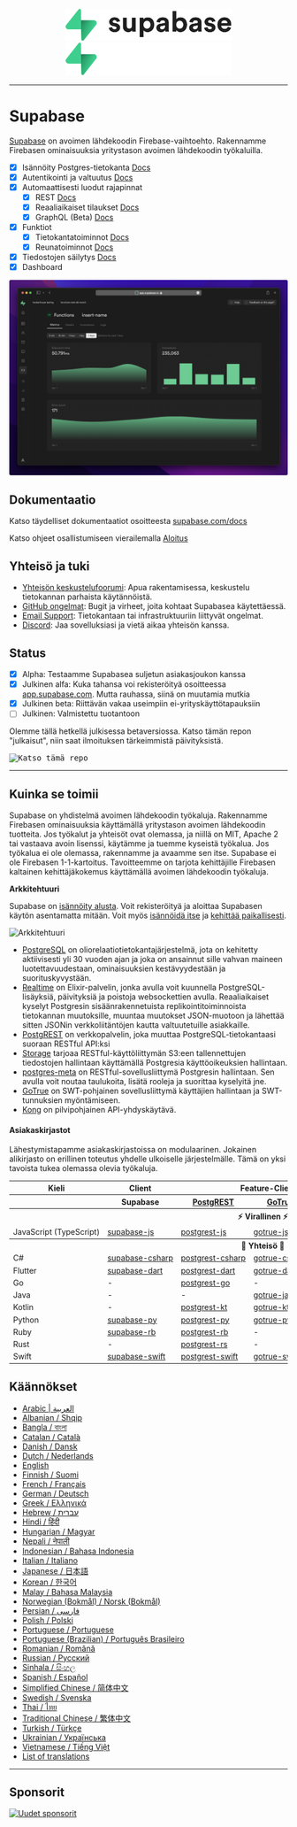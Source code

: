 <p align="center">
<img width="300" src="https://raw.githubusercontent.com/supabase/supabase/master/packages/common/assets/images/supabase-logo-wordmark--light.svg#gh-light-mode-only">
<img width="300" src="https://raw.githubusercontent.com/supabase/supabase/master/packages/common/assets/images/supabase-logo-wordmark--dark.svg#gh-dark-mode-only">
</p>

---

# Supabase

[Supabase](https://supabase.com) on avoimen lähdekoodin Firebase-vaihtoehto. Rakennamme Firebasen ominaisuuksia yritystason avoimen lähdekoodin työkaluilla.

- [x] Isännöity Postgres-tietokanta [Docs](https://supabase.com/docs/guides/database)
- [x] Autentikointi ja valtuutus [Docs](https://supabase.com/docs/guides/auth)
- [x] Automaattisesti luodut rajapinnat
  - [x] REST [Docs](https://supabase.com/docs/guides/api#rest-api)
  - [x] Reaaliaikaiset tilaukset [Docs](https://supabase.com/docs/guides/api#realtime-api)
  - [x] GraphQL (Beta) [Docs](https://supabase.com/docs/guides/api#graphql-api)
- [x] Funktiot
  - [x] Tietokantatoiminnot [Docs](https://supabase.com/docs/guides/database/functions)
  - [x] Reunatoiminnot [Docs](https://supabase.com/docs/guides/functions)
- [x] Tiedostojen säilytys [Docs](https://supabase.com/docs/guides/storage)
- [x] Dashboard

![Supabase hallintapaneeli](https://raw.githubusercontent.com/supabase/supabase/master/apps/www/public/images/github/supabase-dashboard.png)

## Dokumentaatio

Katso täydelliset dokumentaatiot osoitteesta [supabase.com/docs](https://supabase.com/docs)

Katso ohjeet osallistumiseen vierailemalla [Aloitus](./DEVELOPERS.md)

## Yhteisö ja tuki

- [Yhteisön keskustelufoorumi](https://github.com/supabase/supabase/discussions): Apua rakentamisessa, keskustelu tietokannan parhaista käytännöistä.
- [GitHub ongelmat](https://github.com/supabase/supabase/issues): Bugit ja virheet, joita kohtaat Supabasea käytettäessä.
- [Email Support](https://supabase.com/docs/support#business-support): Tietokantaan tai infrastruktuuriin liittyvät ongelmat.
- [Discord](https://discord.supabase.com): Jaa sovelluksiasi ja vietä aikaa yhteisön kanssa.

## Status

- [x] Alpha: Testaamme Supabasea suljetun asiakasjoukon kanssa
- [x] Julkinen alfa: Kuka tahansa voi rekisteröityä osoitteessa [app.supabase.com](https://app.supabase.com). Mutta rauhassa, siinä on muutamia mutkia
- [x] Julkinen beta: Riittävän vakaa useimpiin ei-yrityskäyttötapauksiin
- [ ] Julkinen: Valmistettu tuotantoon

Olemme tällä hetkellä julkisessa betaversiossa. Katso tämän repon "julkaisut", niin saat ilmoituksen tärkeimmistä päivityksistä.

<kbd><img src="https://raw.githubusercontent.com/supabase/supabase/d5f7f413ab356dc1a92075cb3cee4e40a957d5b1/web/static/watch-repo.gif" alt="Katso tämä repo"/></kbd>

---

## Kuinka se toimii

Supabase on yhdistelmä avoimen lähdekoodin työkaluja. Rakennamme Firebasen ominaisuuksia käyttämällä yritystason avoimen lähdekoodin tuotteita. Jos työkalut ja yhteisöt ovat olemassa, ja niillä on MIT, Apache 2 tai vastaava avoin lisenssi, käytämme ja tuemme kyseistä työkalua. Jos työkalua ei ole olemassa, rakennamme ja avaamme sen itse. Supabase ei ole Firebasen 1-1-kartoitus. Tavoitteemme on tarjota kehittäjille Firebasen kaltainen kehittäjäkokemus käyttämällä avoimen lähdekoodin työkaluja.

**Arkkitehtuuri**

Supabase on [isännöity alusta](https://app.supabase.com). Voit rekisteröityä ja aloittaa Supabasen käytön asentamatta mitään.
Voit myös [isännöidä itse](https://supabase.com/docs/guides/hosting/overview) ja [kehittää paikallisesti](https://supabase.com/docs/guides/local-development).

![Arkkitehtuuri](https://user-images.githubusercontent.com/70828596/187547862-ffa9d058-0c3a-4851-a3e7-92ccfca4b596.png)

- [PostgreSQL](https://www.postgresql.org/) on oliorelaatiotietokantajärjestelmä, jota on kehitetty aktiivisesti yli 30 vuoden ajan ja joka on ansainnut sille vahvan maineen luotettavuudestaan, ominaisuuksien kestävyydestään ja suorituskyvystään.
- [Realtime](https://github.com/supabase/realtime) on Elixir-palvelin, jonka avulla voit kuunnella PostgreSQL-lisäyksiä, päivityksiä ja poistoja websockettien avulla. Reaaliaikaiset kyselyt Postgresin sisäänrakennetuista replikointitoiminnoista tietokannan muutoksille, muuntaa muutokset JSON-muotoon ja lähettää sitten JSONin verkkoliitäntöjen kautta valtuutetuille asiakkaille.
- [PostgREST](http://postgrest.org/) on verkkopalvelin, joka muuttaa PostgreSQL-tietokantaasi suoraan RESTful API:ksi
- [Storage](https://github.com/supabase/storage-api) tarjoaa RESTful-käyttöliittymän S3:een tallennettujen tiedostojen hallintaan käyttämällä Postgresia käyttöoikeuksien hallintaan.
- [postgres-meta](https://github.com/supabase/postgres-meta) on RESTful-sovellusliittymä Postgresin hallintaan. Sen avulla voit noutaa taulukoita, lisätä rooleja ja suorittaa kyselyitä jne.
- [GoTrue](https://github.com/netlify/gotrue) on SWT-pohjainen sovellusliittymä käyttäjien hallintaan ja SWT-tunnuksien myöntämiseen.
- [Kong](https://github.com/Kong/kong) on ​​pilvipohjainen API-yhdyskäytävä.

#### Asiakaskirjastot

Lähestymistapamme asiakaskirjastoissa on modulaarinen. Jokainen alikirjasto on erillinen toteutus yhdelle ulkoiselle järjestelmälle. Tämä on yksi tavoista tukea olemassa olevia työkaluja.

<table style="table-layout:fixed; white-space: nowrap;">
  <tr>
    <th>Kieli</th>
    <th>Client</th>
    <th colspan="5">Feature-Clients (yhdistettynä Supabase-asiakkaaseen)</th>
  </tr>
  <tr>
    <th></th>
    <th>Supabase</th>
    <th><a href="https://github.com/postgrest/postgrest" target="_blank" rel="noopener noreferrer">PostgREST</a></th>
    <th><a href="https://github.com/supabase/gotrue" target="_blank" rel="noopener noreferrer">GoTrue</a></th>
    <th><a href="https://github.com/supabase/realtime" target="_blank" rel="noopener noreferrer">Realtime</a></th>
    <th><a href="https://github.com/supabase/storage-api" target="_blank" rel="noopener noreferrer">Storage</a></th>
    <th>Functions</th>
  </tr>
  <!-- MALLI UUDELLE RIVILLE -->
  <!-- ALOITA NYT
  <tr>
    <td>lang</td>
    <td><a href="https://github.com/supabase-community/supabase-lang" target="_blank" rel="noopener noreferrer">supabase-lang</a></td>
    <td><a href="https://github.com/supabase-community/postgrest-lang" target="_blank" rel="noopener noreferrer">postgrest-lang</a></td>
    <td><a href="https://github.com/supabase-community/gotrue-lang" target="_blank" rel="noopener noreferrer">gotrue-lang</a></td>
    <td><a href="https://github.com/supabase-community/realtime-lang" target="_blank" rel="noopener noreferrer">realtime-lang</a></td>
    <td><a href="https://github.com/supabase-community/storage-lang" target="_blank" rel="noopener noreferrer">storage-lang</a></td>
  </tr>
  LOPETA RIVI -->
  <th colspan="7">⚡️ Virallinen ⚡️</th>
  <tr>
    <td>JavaScript (TypeScript)</td>
    <td><a href="https://github.com/supabase/supabase-js" target="_blank" rel="noopener noreferrer">supabase-js</a></td>
    <td><a href="https://github.com/supabase/postgrest-js" target="_blank" rel="noopener noreferrer">postgrest-js</a></td>
    <td><a href="https://github.com/supabase/gotrue-js" target="_blank" rel="noopener noreferrer">gotrue-js</a></td>
    <td><a href="https://github.com/supabase/realtime-js" target="_blank" rel="noopener noreferrer">realtime-js</a></td>
    <td><a href="https://github.com/supabase/storage-js" target="_blank" rel="noopener noreferrer">storage-js</a></td>
    <td><a href="https://github.com/supabase/functions-js" target="_blank" rel="noopener noreferrer">functions-js</a></td>
  </tr>
  <th colspan="7">💚 Yhteisö 💚</th>
  <tr>
    <td>C#</td>
    <td><a href="https://github.com/supabase-community/supabase-csharp" target="_blank" rel="noopener noreferrer">supabase-csharp</a></td>
    <td><a href="https://github.com/supabase-community/postgrest-csharp" target="_blank" rel="noopener noreferrer">postgrest-csharp</a></td>
    <td><a href="https://github.com/supabase-community/gotrue-csharp" target="_blank" rel="noopener noreferrer">gotrue-csharp</a></td>
    <td><a href="https://github.com/supabase-community/realtime-csharp" target="_blank" rel="noopener noreferrer">realtime-csharp</a></td>
    <td><a href="https://github.com/supabase-community/storage-csharp" target="_blank" rel="noopener noreferrer">storage-csharp</a></td>
    <td><a href="https://github.com/supabase-community/functions-csharp" target="_blank" rel="noopener noreferrer">functions-csharp</a></td>
  </tr>
  <tr>
    <td>Flutter</td>
    <td><a href="https://github.com/supabase/supabase-flutter" target="_blank" rel="noopener noreferrer">supabase-dart</a></td>
    <td><a href="https://github.com/supabase/postgrest-dart" target="_blank" rel="noopener noreferrer">postgrest-dart</a></td>
    <td><a href="https://github.com/supabase/gotrue-dart" target="_blank" rel="noopener noreferrer">gotrue-dart</a></td>
    <td><a href="https://github.com/supabase/realtime-dart" target="_blank" rel="noopener noreferrer">realtime-dart</a></td>
    <td><a href="https://github.com/supabase/storage-dart" target="_blank" rel="noopener noreferrer">storage-dart</a></td>
    <td><a href="https://github.com/supabase-community/functions-dart" target="_blank" rel="noopener noreferrer">functions-dart</a></td>
  </tr>
  <tr>
    <td>Go</td>
    <td>-</td>
    <td><a href="https://github.com/supabase-community/postgrest-go" target="_blank" rel="noopener noreferrer">postgrest-go</a></td>
    <td>-</td>
    <td>-</td>
    <td><a href="https://github.com/supabase-community/storage-go" target="_blank" rel="noopener noreferrer">storage-go</a></td>
    <td>-</td>
  </tr>
  <tr>
    <td>Java</td>
    <td>-</td>
    <td>-</td>
    <td><a href="https://github.com/supabase-community/gotrue-java" target="_blank" rel="noopener noreferrer">gotrue-java</a></td>
    <td>-</td>
    <td>-</td>
    <td>-</td>
  </tr>
  <tr>
    <td>Kotlin</td>
    <td>-</td>
    <td><a href="https://github.com/supabase-community/postgrest-kt" target="_blank" rel="noopener noreferrer">postgrest-kt</a></td>
    <td><a href="https://github.com/supabase-community/gotrue-kt" target="_blank" rel="noopener noreferrer">gotrue-kt</a></td>
    <td>-</td>
    <td>-</td>
    <td>-</td>
  </tr>
  <tr>
    <td>Python</td>
    <td><a href="https://github.com/supabase-community/supabase-py" target="_blank" rel="noopener noreferrer">supabase-py</a></td>
    <td><a href="https://github.com/supabase-community/postgrest-py" target="_blank" rel="noopener noreferrer">postgrest-py</a></td>
    <td><a href="https://github.com/supabase-community/gotrue-py" target="_blank" rel="noopener noreferrer">gotrue-py</a></td>
    <td><a href="https://github.com/supabase-community/realtime-py" target="_blank" rel="noopener noreferrer">realtime-py</a></td>
    <td><a href="https://github.com/supabase-community/storage-py" target="_blank" rel="noopener noreferrer">storage-py</a></td>
    <td><a href="https://github.com/supabase-community/functions-py" target="_blank" rel="noopener noreferrer">functions-py</a></td>
  </tr>
  <tr>
    <td>Ruby</td>
    <td><a href="https://github.com/supabase-community/supabase-rb" target="_blank" rel="noopener noreferrer">supabase-rb</a></td>
    <td><a href="https://github.com/supabase-community/postgrest-rb" target="_blank" rel="noopener noreferrer">postgrest-rb</a></td>
    <td>-</td>
    <td>-</td>
    <td>-</td>
    <td>-</td>
  </tr>
  <tr>
    <td>Rust</td>
    <td>-</td>
    <td><a href="https://github.com/supabase-community/postgrest-rs" target="_blank" rel="noopener noreferrer">postgrest-rs</a></td>
    <td>-</td>
    <td>-</td>
    <td>-</td>
    <td>-</td>
  </tr>
  <tr>
    <td>Swift</td>
    <td><a href="https://github.com/supabase-community/supabase-swift" target="_blank" rel="noopener noreferrer">supabase-swift</a></td>
    <td><a href="https://github.com/supabase-community/postgrest-swift" target="_blank" rel="noopener noreferrer">postgrest-swift</a></td>
    <td><a href="https://github.com/supabase-community/gotrue-swift" target="_blank" rel="noopener noreferrer">gotrue-swift</a></td>
    <td><a href="https://github.com/supabase-community/realtime-swift" target="_blank" rel="noopener noreferrer">realtime-swift</a></td>
    <td><a href="https://github.com/supabase-community/storage-swift" target="_blank" rel="noopener noreferrer">storage-swift</a></td>
    <td>-</td>
  </tr>
</table>

<!--- Poista tämä luettelo, jos käännät toiselle kielelle, sillä useiden tiedostojen päivitys on vaikeaa-->
<!--- Säilytä vain linkki käännöstiedostojen luetteloon-->

## Käännökset

- [Arabic | العربية](/i18n/README.ar.md)
- [Albanian / Shqip](/i18n/README.sq.md)
- [Bangla / বাংলা](/i18n/README.bn.md)
- [Catalan / Català](/i18n/README.ca.md)
- [Danish / Dansk](/i18n/README.da.md)
- [Dutch / Nederlands](/i18n/README.nl.md)
- [English](https://github.com/supabase/supabase)
- [Finnish / Suomi](/i18n/README.fi.md)
- [French / Français](/i18n/README.fr.md)
- [German / Deutsch](/i18n/README.de.md)
- [Greek / Ελληνικά](/i18n/README.gr.md)
- [Hebrew / עברית](/i18n/README.he.md)
- [Hindi / हिंदी](/i18n/README.hi.md)
- [Hungarian / Magyar](/i18n/README.hu.md)
- [Nepali / नेपाली](/i18n/README.ne.md)
- [Indonesian / Bahasa Indonesia](/i18n/README.id.md)
- [Italian / Italiano](/i18n/README.it.md)
- [Japanese / 日本語](/i18n/README.jp.md)
- [Korean / 한국어](/i18n/README.ko.md)
- [Malay / Bahasa Malaysia](/i18n/README.ms.md)
- [Norwegian (Bokmål) / Norsk (Bokmål)](/i18n/README.nb-no.md)
- [Persian / فارسی](/i18n/README.fa.md)
- [Polish / Polski](/i18n/README.pl.md)
- [Portuguese / Portuguese](/i18n/README.pt.md)
- [Portuguese (Brazilian) / Português Brasileiro](/i18n/README.pt-br.md)
- [Romanian / Română](/i18n/README.ro.md)
- [Russian / Pусский](/i18n/README.ru.md)
- [Sinhala / සිංහල](/i18n/README.si.md)
- [Spanish / Español](/i18n/README.es.md)
- [Simplified Chinese / 简体中文](/i18n/README.zh-cn.md)
- [Swedish / Svenska](/i18n/README.sv.md)
- [Thai / ไทย](/i18n/README.th.md)
- [Traditional Chinese / 繁体中文](/i18n/README.zh-tw.md)
- [Turkish / Türkçe](/i18n/README.tr.md)
- [Ukrainian / Українська](/i18n/README.uk.md)
- [Vietnamese / Tiếng Việt](/i18n/README.vi-vn.md)
- [List of translations](/i18n/languages.md) <!--- Keep only this -->

---

## Sponsorit

[![Uudet sponsorit](https://user-images.githubusercontent.com/10214025/90518111-e74bbb00-e198-11ea-8f88-c9e3c1aa4b5b.png)](https://github.com/sponsors/supabase)
